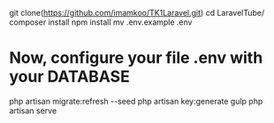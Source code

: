 git clone(https://github.com/imamkoo/TK1Laravel.git)
cd LaravelTube/
composer install
npm install
mv .env.example .env

# Now, configure your file .env with your DATABASE

php artisan migrate:refresh --seed
php artisan key:generate
gulp
php artisan serve
